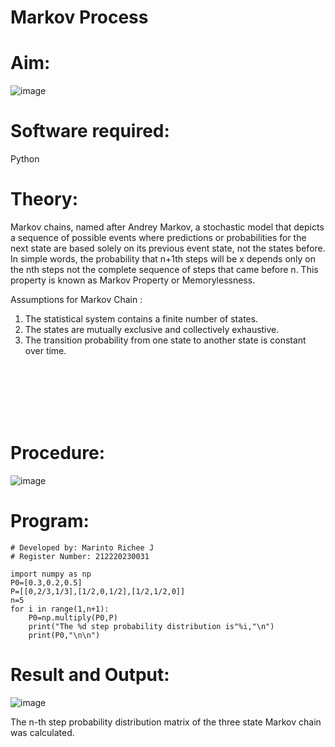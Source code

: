 # Markov Process
# Aim: 

![image](https://user-images.githubusercontent.com/104613195/170176804-7a25305b-c5e3-4b93-8201-8ebbe99765cc.png)

# Software required:  

Python

# Theory:

Markov chains, named after Andrey Markov, a stochastic model that depicts a sequence of possible events where predictions or probabilities for the next state are based solely on its previous event state, not the states before. In simple words, the probability that n+1th steps will be x depends only on the nth steps not the complete sequence of steps that came before n. This property is known as Markov Property or Memorylessness. 

Assumptions for Markov Chain :
1. The statistical system contains a finite number of states.
2. The states are mutually exclusive and collectively exhaustive.
3. The transition probability from one state to another state is constant over time.

<br><br><br><br><br>

# Procedure:

![image](https://user-images.githubusercontent.com/104613195/170175685-c6187523-f268-4a3b-b03d-8bbe62647a57.png)

# Program:
```
# Developed by: Marinto Richee J
# Register Number: 212220230031

import numpy as np
P0=[0.3,0.2,0.5]
P=[[0,2/3,1/3],[1/2,0,1/2],[1/2,1/2,0]]
n=5
for i in range(1,n+1):
    P0=np.multiply(P0,P)
    print("The %d step probability distribution is"%i,"\n")
    print(P0,"\n\n")
```

# Result and Output: 
![image](https://user-images.githubusercontent.com/75234991/171336479-fe059e12-00bb-4e83-b15e-8e56c3474eea.png)

The n-th step probability distribution matrix of the three state Markov chain was calculated.
